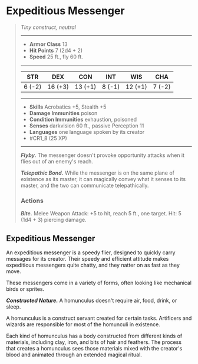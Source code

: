 # Expeditious Messenger
>*Tiny construct, neutral*
>___
>- **Armor Class** 13
>- **Hit Points** 7 (2d4 + 2)
>- **Speed** 25 ft., fly 60 ft.
>___
>|STR|DEX|CON|INT|WIS|CHA|
>|:---:|:---:|:---:|:---:|:---:|:---:|
>|6 (-2)|16 (+3)|13 (+1)|8 (-1)|12 (+1)|7 (-2)|
>___
>- **Skills** Acrobatics +5, Stealth +5
>- **Damage Immunities** poison
>- **Condition Immunities** exhaustion, poisoned
>- **Senses** darkvision 60 ft., passive Perception 11
>- **Languages** one language spoken by its creator
>- #CR1_8 (25 XP)
>___
>***Flyby.*** The messenger doesn't provoke opportunity attacks when it flies out of an enemy's reach.  
>
>***Telepathic Bond.*** While the messenger is on the same plane of existence as its master, it can magically convey what it senses to its master, and the two can communicate telepathically.  
>
>### Actions
>***Bite.*** Melee Weapon Attack: +5 to hit, reach 5 ft., one target. Hit: 5 (1d4 + 3) piercing damage.

## Expeditious Messenger

An expeditious messenger is a speedy flier, designed to quickly carry messages for its creator. Their speedy and efficient attitude makes expeditious messengers quite chatty, and they natter on as fast as they move.

These messengers come in a variety of forms, often looking like mechanical birds or sprites.

***Constructed Nature.*** A homunculus doesn't require air, food, drink, or sleep.

A homunculus is a construct servant created for certain tasks. Artificers and wizards are responsible for most of the homunculi in existence.

Each kind of homunculus has a body constructed from different kinds of materials, including clay, iron, and bits of hair and feathers. The process that creates a homunculus sees those materials mixed with the creator's blood and animated through an extended magical ritual.
